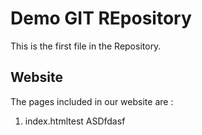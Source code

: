 # Demo GIT REpository

This is the first file in the Repository.

## Website

The pages included in our website are :
1. index.htmltest
ASDfdasf
